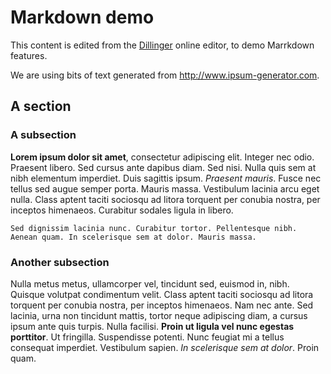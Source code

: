 # Markdown demo

This content is edited from the [Dillinger](http://dillinger.io) online editor, to demo Marrkdown features.

We are using bits of text generated from http://www.ipsum-generator.com.

## A section

### A subsection

**Lorem ipsum dolor sit amet**, consectetur adipiscing elit. Integer nec odio. Praesent libero. Sed cursus ante dapibus diam. Sed nisi. Nulla quis sem at nibh elementum imperdiet. Duis sagittis ipsum. *Praesent mauris*. Fusce nec tellus sed augue semper porta. Mauris massa. Vestibulum lacinia arcu eget nulla. Class aptent taciti sociosqu ad litora torquent per conubia nostra, per inceptos himenaeos. Curabitur sodales ligula in libero. 

    Sed dignissim lacinia nunc. Curabitur tortor. Pellentesque nibh. 
    Aenean quam. In scelerisque sem at dolor. Mauris massa. 
    
### Another subsection

Nulla metus metus, ullamcorper vel, tincidunt sed, euismod in, nibh. Quisque volutpat condimentum velit. Class aptent taciti sociosqu ad litora torquent per conubia nostra, per inceptos himenaeos. Nam nec ante. Sed lacinia, urna non tincidunt mattis, tortor neque adipiscing diam, a cursus ipsum ante quis turpis. Nulla facilisi. **Proin ut ligula vel nunc egestas porttitor**. Ut fringilla. Suspendisse potenti. Nunc feugiat mi a tellus consequat imperdiet. Vestibulum sapien. *In scelerisque sem at dolor*. Proin quam. 